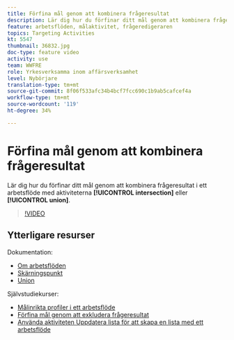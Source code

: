 ```yaml
---
title: Förfina mål genom att kombinera frågeresultat
description: Lär dig hur du förfinar ditt mål genom att kombinera frågeresultat i ett arbetsflöde med skärnings- eller unionsaktiviteterna.
feature: arbetsflöden, målaktivitet, frågeredigeraren
topics: Targeting Activities
kt: 5547
thumbnail: 36832.jpg
doc-type: feature video
activity: use
team: WWFRE
role: Yrkesverksamma inom affärsverksamhet
level: Nybörjare
translation-type: tm+mt
source-git-commit: 8f06f533afc34b4bcf7fcc690c1b9ab5cafcef4a
workflow-type: tm+mt
source-wordcount: '119'
ht-degree: 34%

---
```



# Förfina mål genom att kombinera frågeresultat

Lär dig hur du förfinar ditt mål genom att kombinera frågeresultat i ett arbetsflöde med aktiviteterna **[!UICONTROL intersection]** eller **[!UICONTROL union]**.

>[!VIDEO](https://video.tv.adobe.com/v/36832?quality=12)

## Ytterligare resurser

Dokumentation:

* [Om arbetsflöden](https://docs.adobe.com/content/help/en/campaign-classic/using/automating-with-workflows/introduction/about-workflows.html)
* [Skärningspunkt](https://docs.adobe.com/content/help/en/campaign-classic/using/automating-with-workflows/targeting-activities/intersection.html)
* [Union](https://docs.adobe.com/content/help/en/campaign-classic/using/automating-with-workflows/targeting-activities/union.html)

Självstudiekurser:

* [Målinrikta profiler i ett arbetsflöde](/help/getting-started/targeting-profiles-in-a-workflow.md)
* [Förfina mål genom att exkludera frågeresultat](/help/automating-with-workflows/refining-targets-by-excluding-query-results.md)
* [Använda aktiviteten Uppdatera lista för att skapa en lista med ett arbetsflöde](/help/automating-with-workflows/using-the-update-list-activity.md)
